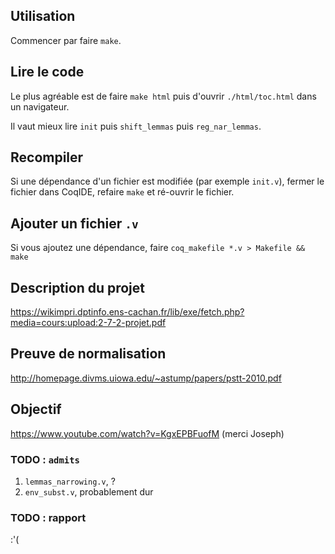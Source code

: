 Utilisation
-----------
Commencer par faire `make`.

Lire le code
------------
Le plus agréable est de faire `make html` puis d'ouvrir `./html/toc.html` dans un navigateur.

Il vaut mieux lire `init` puis `shift_lemmas` puis `reg_nar_lemmas`.

Recompiler
----------
Si une dépendance d'un fichier est modifiée (par exemple `init.v`), fermer le fichier dans CoqIDE, refaire `make` et ré-ouvrir le fichier.

Ajouter un fichier `.v`
------------------------
Si vous ajoutez une dépendance, faire `coq_makefile *.v > Makefile && make`

Description du projet
----------------------
https://wikimpri.dptinfo.ens-cachan.fr/lib/exe/fetch.php?media=cours:upload:2-7-2-projet.pdf

Preuve de normalisation
----------------------
http://homepage.divms.uiowa.edu/~astump/papers/pstt-2010.pdf

Objectif
---------------------
https://www.youtube.com/watch?v=KgxEPBFuofM (merci Joseph)

### TODO : `admits`

1. `lemmas_narrowing.v`, ?
2. `env_subst.v`, probablement dur

### TODO : rapport

:'(
